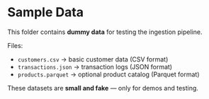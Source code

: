 # Sample Data

This folder contains **dummy data** for testing the ingestion pipeline.

Files:
- `customers.csv` → basic customer data (CSV format)
- `transactions.json` → transaction logs (JSON format)
- `products.parquet` → optional product catalog (Parquet format)

These datasets are **small and fake** — only for demos and testing.
